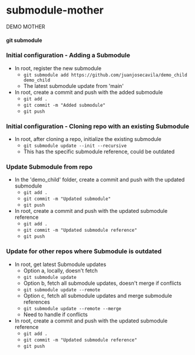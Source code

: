 # submodule-mother

DEMO MOTHER

#### git submodule ####

### Initial configuration - Adding a Submodule ###
- In root, register the new submodule
    - `git submodule add https://github.com/juanjosecavila/demo_child demo_child`
    - The latest submodule update from 'main'
- In root, create a commit and push with the added submodule
    - `git add .`
    - `git commit -m "Added submodule"`
    - `git push`

### Initial configuration - Cloning repo with an existing Submodule ###
- In root, after cloning a repo, initialize the existing submodule
    - `git submodule update --init --recursive`
    - This has the specific submodule reference, could be outdated

### Update Submodule from repo ###
- In the 'demo_child' folder, create a commit and push with the updated submodule
    - `git add .`
    - `git commit -m "Updated submodule"`
    - `git push`
- In root, create a commit and push with the updated submodule reference
    - `git add .`
    - `git commit -m "Updated submodule reference"`
    - `git push`

### Update for other repos where Submodule is outdated ###
- In root, get latest Submodule updates
    - Option a, locally, doesn't fetch
    - `git submodule update`
    - Option b, fetch all submodule updates, doesn't merge if conflicts
    - `git submodule update --remote`
    - Option c, fetch all submodule updates and merge submodule references
    - `git submodule update --remote --merge`
    - Need to handle if conflicts
- In root, create a commit and push with the updated submodule reference
    - `git add .`
    - `git commit -m "Updated submodule reference"`
    - `git push`
